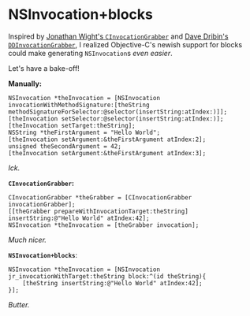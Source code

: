 # NSInvocation+blocks

Inspired by [Jonathan Wight's `CInvocationGrabber`](http://toxicsoftware.com/grab-that-invocation/) and [Dave Dribin's `DDInvocationGrabber`](http://www.dribin.org/dave/blog/archives/2008/05/22/invoke_on_main_thread/), I realized Objective-C's newish support for blocks could make generating `NSInvocation`s *even easier*.

Let's have a bake-off!

**Manually:**

	NSInvocation *theInvocation = [NSInvocation invocationWithMethodSignature:[theString methodSignatureForSelector:@selector(insertString:atIndex:)]];
	[theInvocation setSelector:@selector(insertString:atIndex:)];
	[theInvocation setTarget:theString];
	NSString *theFirstArgument = "Hello World";
	[theInvocation setArgument:&theFirstArgument atIndex:2];
	unsigned theSecondArgument = 42;
	[theInvocation setArgument:&theFirstArgument atIndex:3];

*Ick.*

**`CInvocationGrabber`:**

	CInvocationGrabber *theGrabber = [CInvocationGrabber invocationGrabber];
	[[theGrabber prepareWithInvocationTarget:theString] insertString:@"Hello World" atIndex:42];
	NSInvocation *theInvocation = [theGrabber invocation];

*Much nicer.*

**`NSInvocation+blocks`**:

	NSInvocation *theInvocation = [NSInvocation jr_invocationWithTarget:theString block:^(id theString){
		[theString insertString:@"Hello World" atIndex:42];
	}];

*Butter.*